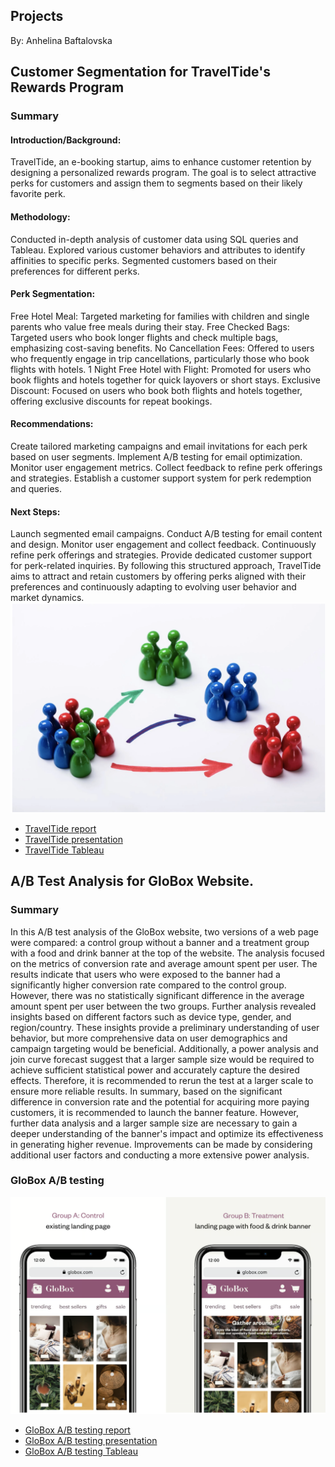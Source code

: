 ## Projects
By: Anhelina Baftalovska

## Customer Segmentation for TravelTide's Rewards Program
### Summary

#### Introduction/Background:
TravelTide, an e-booking startup, aims to enhance customer retention by designing a personalized rewards program. The goal is to select attractive perks for customers and assign them to segments based on their likely favorite perk.
#### Methodology:
Conducted in-depth analysis of customer data using SQL queries and Tableau.
Explored various customer behaviors and attributes to identify affinities to specific perks.
Segmented customers based on their preferences for different perks.
#### Perk Segmentation:
Free Hotel Meal: Targeted marketing for families with children and single parents who value free meals during their stay.
Free Checked Bags: Targeted users who book longer flights and check multiple bags, emphasizing cost-saving benefits.
No Cancellation Fees: Offered to users who frequently engage in trip cancellations, particularly those who book flights with hotels.
1 Night Free Hotel with Flight: Promoted for users who book flights and hotels together for quick layovers or short stays.
Exclusive Discount: Focused on users who book both flights and hotels together, offering exclusive discounts for repeat bookings.
#### Recommendations:
Create tailored marketing campaigns and email invitations for each perk based on user segments.
Implement A/B testing for email optimization.
Monitor user engagement metrics.
Collect feedback to refine perk offerings and strategies.
Establish a customer support system for perk redemption and queries.
#### Next Steps:
Launch segmented email campaigns.
Conduct A/B testing for email content and design.
Monitor user engagement and collect feedback.
Continuously refine perk offerings and strategies.
Provide dedicated customer support for perk-related inquiries.
By following this structured approach, TravelTide aims to attract and retain customers by offering perks aligned with their preferences and continuously adapting to evolving user behavior and market dynamics.
<img src="images/Customer segmentation.png?raw=true"/> 

- [TravelTide report](https://Angelinabaf.github.io/pdf/Report_Travel_Tide.pdf)
- [TravelTide presentation](https://Angelinabaf.github.io/pdf/Presentation_Travel_Tide.pdf)
- [TravelTide Tableau](https://public.tableau.com/views/TravelTide_16945881963670/TravelTide?:language=en-US&:display_count=n&:origin=viz_share_link)


## A/B Test Analysis for GloBox Website.
### Summary
In this A/B test analysis of the GloBox website, two versions of a web page were compared: a control group without a banner and a treatment group with a food and drink banner at the top of the website. The analysis focused on the metrics of conversion rate and average amount spent per user.
The results indicate that users who were exposed to the banner had a significantly higher conversion rate compared to the control group. However, there was no statistically significant difference in the average amount spent per user between the two groups.
Further analysis revealed insights based on different factors such as device type, gender, and region/country. These insights provide a preliminary understanding of user behavior, but more comprehensive data on user demographics and campaign targeting would be beneficial.
Additionally, a power analysis and join curve forecast suggest that a larger sample size would be required to achieve sufficient statistical power and accurately capture the desired effects. Therefore, it is recommended to rerun the test at a larger scale to ensure more reliable results.
In summary, based on the significant difference in conversion rate and the potential for acquiring more paying customers, it is recommended to launch the banner feature. However, further data analysis and a larger sample size are necessary to gain a deeper understanding of the banner's impact and optimize its effectiveness in generating higher revenue. Improvements can be made by considering additional user factors and conducting a more extensive power analysis.

### GloBox A/B testing 

<img src="images/GloBox_Project_logo.png?raw=true"/>


- [GloBox A/B testing report](https://Angelinabaf.github.io/pdf/GloBox_A_Btesting_Report.pdf)
- [GloBox A/B testing presentation](https://Angelinabaf.github.io/pdf/A_B_Testing_presentation.pdf)
- [GloBox A/B testing Tableau](https://public.tableau.com/views/GloBoxABtest_16886252039130/GloBoxABtest?:language=en-US&:display_count=n&:origin=viz_share_link)


